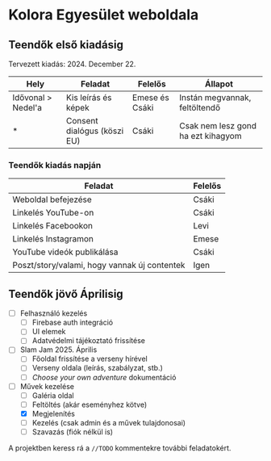 # Kolora Egyesület weboldala

## Teendők első kiadásig

Tervezett kiadás: 2024. December 22.

| Hely                      | Feladat                     | Felelős        | Állapot                            |
| ------------------------- | --------------------------- | -------------- | ---------------------------------- |
| Idővonal > Nedel'a        | Kis leírás és képek         | Emese és Csáki | Instán megvannak, feltöltendő      |
| *                         | Consent dialógus (köszi EU) | Csáki          | Csak nem lesz gond ha ezt kihagyom |

### Teendők kiadás napján

| Feladat                                      | Felelős |
| -------------------------------------------- | ------- |
| Weboldal befejezése                          | Csáki   |
| Linkelés YouTube-on                          | Csáki   |
| Linkelés Facebookon                          | Levi    |
| Linkelés Instagramon                         | Emese   |
| YouTube videók publikálása                   | Csáki   |
| Poszt/story/valami, hogy vannak új contentek | Igen    |

## Teendők jövő Áprilisig

- [ ] Felhasználó kezelés
  - [ ] Firebase auth integráció
  - [ ] UI elemek
  - [ ] Adatvédelmi tájékoztató frissítése
- [ ] Slam Jam 2025. Április
  - [ ] Főoldal frissítése a verseny hírével
  - [ ] Verseny oldala (leírás, szabályzat, stb.)
  - [ ] *Choose your own adventure* dokumentáció
- [ ] Művek kezelése
  - [ ] Galéria oldal
  - [ ] Feltöltés (akár eseményhez kötve)
  - [x] Megjelenítés
  - [ ] Kezelés (csak admin és a művek tulajdonosai)
  - [ ] Szavazás (fiók nélkül is)

A projektben keress rá a `//TODO` kommentekre további feladatokért.
